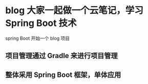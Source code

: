 # blog 大家一起做一个云笔记，学习 Spring Boot 技术

spring Boot 开始一个 blog 项目

## 项目管理通过 Gradle 来进行项目管理

## 整体采用 Spring Boot 框架，单体应用
